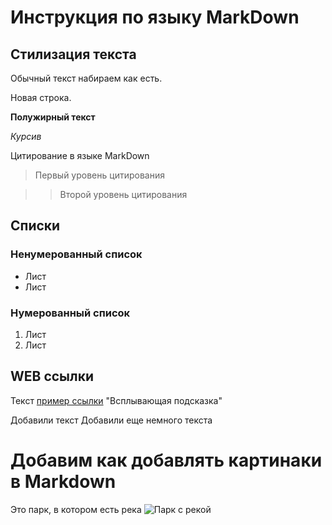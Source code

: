 # Инструкция по языку MarkDown

## Стилизация текста
Обычный текст набираем как есть.

Новая строка.

**Полужирный текст**

*Курсив*

Цитирование в языке MarkDown
> Первый уровень цитирования

>> Второй уровень цитирования

## Списки
### Ненумерованный список

* Лист
* Лист

### Нумерованный список

1. Лист
2. Лист

## WEB ссылки
Текст [пример ссылки](http.example.com) "Всплывающая подсказка"

 Добавили текст
 Добавили еще немного текста

# Добавим как добавлять картинаки в Markdown
Это парк, в котором есть река
![Парк с рекой](Park.jpeg)
